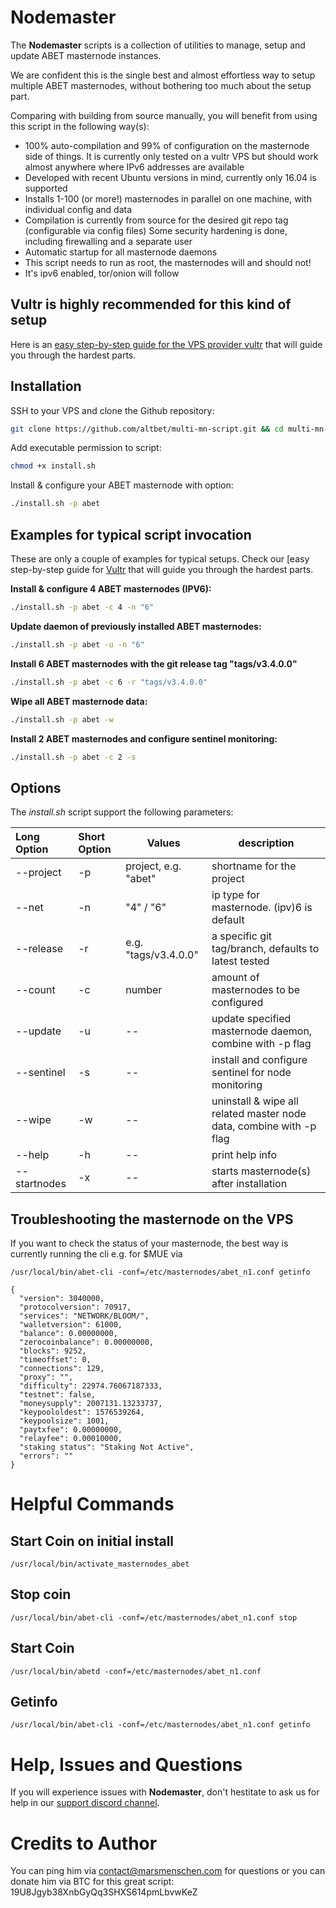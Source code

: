 # Nodemaster

The **Nodemaster** scripts is a collection of utilities to manage, setup and update ABET masternode instances.

We are confident this is the single best and almost effortless way to setup multiple ABET masternodes, without bothering too much about the setup part.

Comparing with building from source manually, you will benefit from using this script in the following way(s):

* 100% auto-compilation and 99% of configuration on the masternode side of things. It is currently only tested on a vultr VPS but should work almost anywhere where IPv6 addresses are available
* Developed with recent Ubuntu versions in mind, currently only 16.04 is supported
* Installs 1-100 (or more!) masternodes in parallel on one machine, with individual config and data
* Compilation is currently from source for the desired git repo tag (configurable via config files)
  Some security hardening is done, including firewalling and a separate user
* Automatic startup for all masternode daemons
* This script needs to run as root, the masternodes will and should not!
* It's ipv6 enabled, tor/onion will follow

## **Vultr** is highly recommended for this kind of setup

Here is an [easy step-by-step guide for the VPS provider vultr](/docs/vultr-masternode_vps.md) that will guide you through the hardest parts.

## Installation

SSH to your VPS and clone the Github repository:

```bash
git clone https://github.com/altbet/multi-mn-script.git && cd multi-mn-script
```

Add executable permission to script:

```bash
chmod +x install.sh
```

Install & configure your ABET masternode with option:

```bash
./install.sh -p abet
```

## Examples for typical script invocation

These are only a couple of examples for typical setups. Check our [easy step-by-step guide for [Vultr](/docs/vultr-masternode_vps.md) that will guide you through the hardest parts.

**Install & configure 4 ABET masternodes (IPV6):**

```bash
./install.sh -p abet -c 4 -n "6"
```

**Update daemon of previously installed ABET masternodes:**

```bash
./install.sh -p abet -u -n "6"
```

**Install 6 ABET masternodes with the git release tag "tags/v3.4.0.0"**

```bash
./install.sh -p abet -c 6 -r "tags/v3.4.0.0"
```

**Wipe all ABET masternode data:**

```bash
./install.sh -p abet -w
```

**Install 2 ABET masternodes and configure sentinel monitoring:**

```bash
./install.sh -p abet -c 2 -s
```

## Options

The _install.sh_ script support the following parameters:

| Long Option  | Short Option | Values              | description                                                         |
| :----------- | :----------- | ------------------- | ------------------------------------------------------------------- |
| --project    | -p           | project, e.g. "abet"| shortname for the project                                           |
| --net        | -n           | "4" / "6"           | ip type for masternode. (ipv)6 is default                           |
| --release    | -r           | e.g. "tags/v3.4.0.0"| a specific git tag/branch, defaults to latest tested                |
| --count      | -c           | number              | amount of masternodes to be configured                              |
| --update     | -u           | --                  | update specified masternode daemon, combine with -p flag            |
| --sentinel   | -s           | --                  | install and configure sentinel for node monitoring                  |
| --wipe       | -w           | --                  | uninstall & wipe all related master node data, combine with -p flag |
| --help       | -h           | --                  | print help info                                                     |
| --startnodes | -x           | --                  | starts masternode(s) after installation                             |

## Troubleshooting the masternode on the VPS

If you want to check the status of your masternode, the best way is currently running the cli e.g. for $MUE via

```
/usr/local/bin/abet-cli -conf=/etc/masternodes/abet_n1.conf getinfo

{
  "version": 3040000,
  "protocolversion": 70917,
  "services": "NETWORK/BLOOM/",
  "walletversion": 61000,
  "balance": 0.00000000,
  "zerocoinbalance": 0.00000000,
  "blocks": 9252,
  "timeoffset": 0,
  "connections": 129,
  "proxy": "",
  "difficulty": 22974.76067187333,
  "testnet": false,
  "moneysupply": 2007131.13233737,
  "keypoololdest": 1576539264,
  "keypoolsize": 1001,
  "paytxfee": 0.00000000,
  "relayfee": 0.00010000,
  "staking status": "Staking Not Active",
  "errors": ""
}
```
# Helpful Commands

## Start Coin on initial install
```
/usr/local/bin/activate_masternodes_abet
```
## Stop coin
```
/usr/local/bin/abet-cli -conf=/etc/masternodes/abet_n1.conf stop
```
## Start Coin
```
/usr/local/bin/abetd -conf=/etc/masternodes/abet_n1.conf
```
## Getinfo
```
/usr/local/bin/abet-cli -conf=/etc/masternodes/abet_n1.conf getinfo
```

# Help, Issues and Questions

If you will experience issues with **Nodemaster**, don't hestitate to ask us for help in our [support discord channel](https://discord.gg/Ka5K9g5).

# Credits to Author

You can ping him via contact@marsmenschen.com for questions or you can donate him via BTC for this great script: 19U8Jgyb38XnbGyQq3SHXS614pmLbvwKeZ

